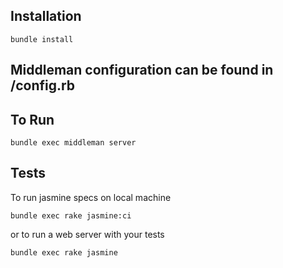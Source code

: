 ## Installation

```
bundle install
```

## Middleman configuration can be found in /config.rb


## To Run

```
bundle exec middleman server

```



## Tests

To run jasmine specs on local machine
```
bundle exec rake jasmine:ci
```
or to run a web server with your tests
```
bundle exec rake jasmine
```
